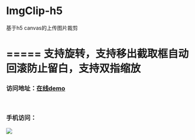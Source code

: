 # ImgClip-h5
基于h5 canvas的上传图片裁剪

=====
支持旋转，支持移出截取框自动回滚防止留白，支持双指缩放
=====

### 访问地址：[在线demo](http://duooduo.github.io/ImgClip-h5/)
 
### 手机访问：
![](http://qrapi.cli.im/qr?data=http%253A%252F%252Fduooduo.github.io%252FImgClip-h5%252Findex.html&level=H&transparent=false&bgcolor=%23ffffff&forecolor=%23855fa8&blockpixel=12&marginblock=1&logourl=&size=280&kid=cliim&key=eb021983a62d84e5dca4c2a9a96339b9)  
